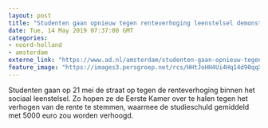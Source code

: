 ```yaml
---
layout: post
title: "Studenten gaan opnieuw tegen renteverhoging leenstelsel demonstreren"
date: Tue, 14 May 2019 07:37:00 GMT
categories: 
- noord-holland 
- amsterdam 
externe_link: "https://www.ad.nl/amsterdam/studenten-gaan-opnieuw-tegen-renteverhoging-leenstelsel-demonstreren~a974f8b5/"
feature_image: "https://images3.persgroep.net/rcs/HHtJoHH4Ui4Hq14d90qqXt-uoFA/diocontent/135067900/_fitwidth/400/?appId=21791a8992982cd8da851550a453bd7f&quality=0.7"
---
```


Studenten gaan op 21 mei de straat op tegen de renteverhoging binnen het sociaal leenstelsel. Zo hopen ze de Eerste Kamer over te halen tegen het verhogen van de rente te stemmen, waarmee de studieschuld gemiddeld met 5000 euro zou worden verhoogd.
